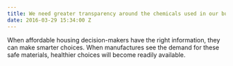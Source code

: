 ```yaml
---
title: We need greater transparency around the chemicals used in our building materials.
date: 2016-03-29 15:34:00 Z
---
```


When affordable housing decision-makers have the right information, they can make smarter choices. When manufactures see the demand for these safe materials, healthier choices will become readily available.